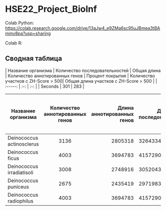 # HSE22_Project_BioInf

Colab Python:
https://colab.research.google.com/drive/13aJw4_e9ZMa6sc95uJBmea3tBAmmv8pa?usp=sharing

Colab R:

## Сводная таблица

| Название организма | Количество последовательностей  | Общая длина | Количество аннотированных генов | Процент покрытия | Количество участков с ZH-Score > 500| Общая длина участков с ZH-Score > 500 |
| :-----: | :-: | :-: |
| Seconds | 301 | 283 |

| Название организма| Количество аннотированных генов | Длина аннотированных генов| Длина последовательности | Процент покрытия | Количество участков с ZH-Score > 500 | Общая длина участков с ZH-Score > 500 |
| ----------------- |:------------------------------:| -----------:| -------------------------------|:----------------:| :------------------------------------:|:---------------------------------------:|
| Deinococcus actinosclerus | 3136 | 2805318 | 3264334 | 85.94 |
| Deinococcus ficus | 4003 | 3694783 | 4157290 | 88.87 | |
| Deinococcus irradiatisoli | 3008 | 2748916 | 3052043 | 90.07 |
| Deinococcus puniceus | 2675 | 2435419 | 2971983 | 81.95 |
| Deinococcus radiophilus | 4003 | 3694783 | 4157290 | 88.87 |
